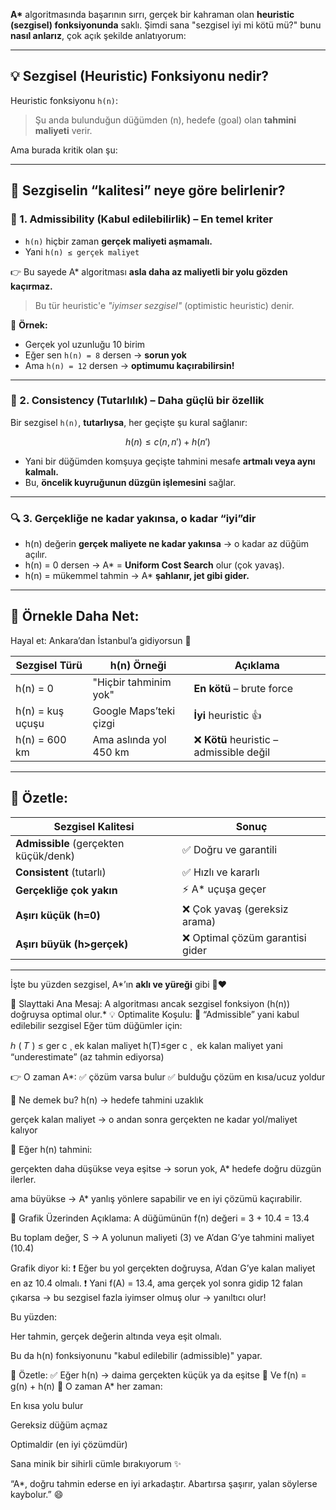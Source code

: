 
**A\*** algoritmasında başarının sırrı, gerçek bir kahraman olan **heuristic (sezgisel) fonksiyonunda** saklı.
Şimdi sana "sezgisel iyi mi kötü mü?" bunu **nasıl anlarız**, çok açık şekilde anlatıyorum:

---

## 💡 **Sezgisel (Heuristic) Fonksiyonu nedir?**

Heuristic fonksiyonu `h(n)`:

> Şu anda bulunduğun düğümden (n), hedefe (goal) olan **tahmini maliyeti** verir.

Ama burada kritik olan şu:

---

## 🧠 **Sezgiselin “kalitesi” neye göre belirlenir?**

### 🎯 1. **Admissibility (Kabul edilebilirlik)** – En temel kriter

* `h(n)` hiçbir zaman **gerçek maliyeti aşmamalı.**
* Yani `h(n) ≤ gerçek maliyet`

👉 Bu sayede A\* algoritması **asla daha az maliyetli bir yolu gözden kaçırmaz.**

> Bu tür heuristic'e *"iyimser sezgisel"* (optimistic heuristic) denir.

📌 **Örnek:**

* Gerçek yol uzunluğu 10 birim
* Eğer sen `h(n) = 8` dersen → **sorun yok**
* Ama `h(n) = 12` dersen → **optimumu kaçırabilirsin!**

---

### 🚀 2. **Consistency (Tutarlılık)** – Daha güçlü bir özellik

Bir sezgisel `h(n)`, **tutarlıysa**, her geçişte şu kural sağlanır:

$$
h(n) \leq c(n, n') + h(n')
$$

* Yani bir düğümden komşuya geçişte tahmini mesafe **artmalı veya aynı kalmalı.**
* Bu, **öncelik kuyruğunun düzgün işlemesini** sağlar.

---

### 🔍 3. **Gerçekliğe ne kadar yakınsa, o kadar “iyi”dir**

* h(n) değerin **gerçek maliyete ne kadar yakınsa** → o kadar az düğüm açılır.
* h(n) = 0 dersen → A\* = **Uniform Cost Search** olur (çok yavaş).
* h(n) = mükemmel tahmin → A\* **şahlanır, jet gibi gider.**

---

## 💬 Örnekle Daha Net:

Hayal et: Ankara’dan İstanbul’a gidiyorsun 🚗

| Sezgisel Türü    | h(n) Örneği            | Açıklama                                |
| ---------------- | ---------------------- | --------------------------------------- |
| h(n) = 0         | "Hiçbir tahminim yok"  | **En kötü** – brute force               |
| h(n) = kuş uçuşu | Google Maps’teki çizgi | **İyi** heuristic 👍                    |
| h(n) = 600 km    | Ama aslında yol 450 km | ❌ **Kötü** heuristic – admissible değil |

---

## 🧠 Özetle:

| Sezgisel Kalitesi                     | Sonuç                           |
| ------------------------------------- | ------------------------------- |
| **Admissible** (gerçekten küçük/denk) | ✅ Doğru ve garantili            |
| **Consistent** (tutarlı)              | ✅ Hızlı ve kararlı              |
| **Gerçekliğe çok yakın**              | ⚡ A\* uçuşa geçer               |
| **Aşırı küçük (h=0)**                 | ❌ Çok yavaş (gereksiz arama)    |
| **Aşırı büyük (h>gerçek)**            | ❌ Optimal çözüm garantisi gider |

---

İşte bu yüzden sezgisel, A\*’ın **aklı ve yüreği** gibi 🤖❤️


🎯 Slayttaki Ana Mesaj:
A algoritması ancak sezgisel fonksiyon (h(n)) doğruysa optimal olur.*
💡 Optimalite Koşulu:
🔁 “Admissible” yani kabul edilebilir sezgisel
Eğer tüm düğümler için:

ℎ
(
𝑇
)
≤
ger
c
¸
ek kalan maliyet
h(T)≤ger 
c
¸
​
 ek kalan maliyet
yani “underestimate” (az tahmin ediyorsa)

👉 O zaman A*:
✅ çözüm varsa bulur
✅ bulduğu çözüm en kısa/ucuz yoldur

🧠 Ne demek bu?
h(n) → hedefe tahmini uzaklık

gerçek kalan maliyet → o andan sonra gerçekten ne kadar yol/maliyet kalıyor

🔎 Eğer h(n) tahmini:

gerçekten daha düşükse veya eşitse → sorun yok, A* hedefe doğru düzgün ilerler.

ama büyükse → A* yanlış yönlere sapabilir ve en iyi çözümü kaçırabilir.

📌 Grafik Üzerinden Açıklama:
A düğümünün f(n) değeri = 3 + 10.4 = 13.4

Bu toplam değer, S → A yolunun maliyeti (3) ve A’dan G’ye tahmini maliyet (10.4)

Grafik diyor ki:
❗ Eğer bu yol gerçekten doğruysa, A’dan G’ye kalan maliyet en az 10.4 olmalı.
❗ Yani f(A) = 13.4, ama gerçek yol sonra gidip 12 falan çıkarsa → bu sezgisel fazla iyimser olmuş olur → yanıltıcı olur!

Bu yüzden:

Her tahmin, gerçek değerin altında veya eşit olmalı.

Bu da h(n) fonksiyonunu "kabul edilebilir (admissible)" yapar.

🏁 Özetle:
✅ Eğer h(n) → daima gerçekten küçük ya da eşitse
🔁 Ve f(n) = g(n) + h(n)
🎯 O zaman A* her zaman:

En kısa yolu bulur

Gereksiz düğüm açmaz

Optimaldir (en iyi çözümdür)

Sana minik bir sihirli cümle bırakıyorum ✨

“A*, doğru tahmin ederse en iyi arkadaştır. Abartırsa şaşırır, yalan söylerse kaybolur.” 😄

